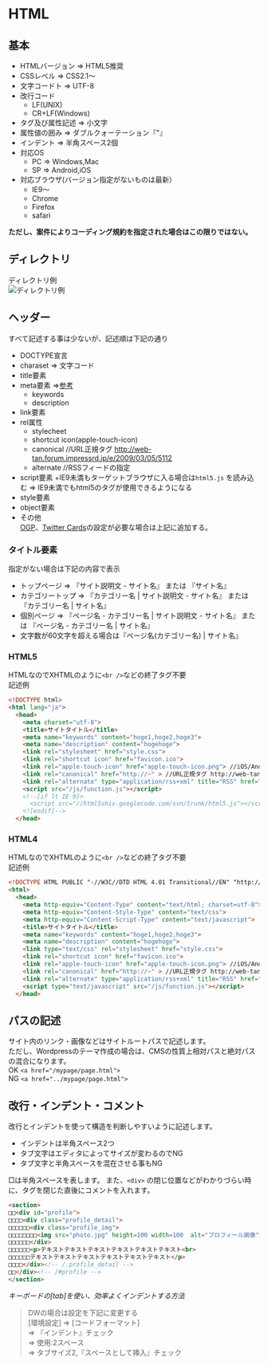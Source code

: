 HTML
================

基本
---------------
+ HTMLバージョン ⇒ HTML5推奨
+ CSSレベル ⇒ CSS2.1〜
+ 文字コードト ⇒ UTF-8
+ 改行コード
  + LF(UNIX)
  + CR+LF(Windows)
+ タグ及び属性記述 ⇒ 小文字
+ 属性値の囲み ⇒ ダブルクォーテーション『"』
+ インデント ⇒ 半角スペース2個
+ 対応OS
  + PC ⇒ Windows,Mac
  + SP ⇒ Android,iOS
+ 対応ブラウザ(バージョン指定がないものは最新）
  + IE9〜
  + Chrome
  + Firefox
  + safari

**ただし、案件によりコーディング規約を指定された場合はこの限りではない。** 

ディレクトリ
---------------
ディレクトリ例  
![ディレクトリ例](http://www.m-r-design.com/images_outside/directory.png "ディレクトリ例")

ヘッダー
---------------
すべて記述する事は少ないが、記述順は下記の通り  

+ DOCTYPE宣言
+ charaset ⇒ 文字コード
+ title要素
+ meta要素 ⇒[参考](https://github.com/mrd-takahashi/coding-guideline/blob/master/META.md)
  + keywords
  + description
+ link要素
+ rel属性
  + stylecheet
  + shortcut icon(apple-touch-icon) 
  + canonical //URL正規タグ http://web-tan.forum.impressrd.jp/e/2009/03/05/5112
  + alternate //RSSフィードの指定
+ script要素
  +IE9未満もターゲットブラウザに入る場合は```html5.js``` を読み込む ⇒ IE9未満でもhtml5のタグが使用できるようになる
+ style要素
+ object要素
+ その他  
[OGP](http://l-w-i.net/d/20130316_01.txt)、[Twitter Cards](http://l-w-i.net/d/20130324_01.txt)の設定が必要な場合は上記に追加する。

### タイトル要素   
指定がない場合は下記の内容で表示  

+ トップページ ⇒ 『サイト説明文 - サイト名』 または 『サイト名』
+ カテゴリートップ ⇒ 『カテゴリー名 | サイト説明文 - サイト名』 または 『カテゴリー名 | サイト名』
+ 個別ページ ⇒ 『ページ名 - カテゴリー名 | サイト説明文 - サイト名』 または 『ページ名 - カテゴリー名 | サイト名』
+ 文字数が60文字を超える場合は『ページ名(カテゴリー名) | サイト名』

### HTML5  
HTMLなのでXHTMLのように```<br />```などの終了タグ不要  
記述例 
```html
<!DOCTYPE html>
<html lang="ja">
  <head>
    <meta charset="utf-8">
    <title>サイトタイトル</title>
    <meta name="keywords" content="hoge1,hoge2,hoge3">
    <meta name="description" content="hogehoge">
    <link rel="stylesheet" href="style.css">
    <link rel="shortcut icon" href="favicon.ico">
    <link rel="apple-touch-icon" href="apple-touch-icon.png"> //iOS/Androidショートカット用画像
    <link rel="canonical" href="http://~" > //URL正規タグ http://web-tan.forum.impressrd.jp/e/2009/03/05/5112
    <link rel="alternate" type="application/rss+xml" title="RSS" href="feed/"> //RSSフィードの指定
    <script src="/js/function.js"></script>
    <!--[if lt IE 9]>
      <script src="//html5shiv.googlecode.com/svn/trunk/html5.js"></script>
    <![endif]-->
  </head>
```


### HTML4  
HTMLなのでXHTMLのように```<br />```などの終了タグ不要  
記述例  
```html
<!DOCTYPE HTML PUBLIC "-//W3C//DTD HTML 4.01 Transitional//EN" "http://www.w3.org/TR/html4/loose.dtd">
<html>
  <head>
    <meta http-equiv="Content-Type" content="text/html; charset=utf-8">
    <meta http-equiv="Content-Style-Type" content="text/css">
    <meta http-equiv="Content-Script-Type" content="text/javascript">
    <title>サイトタイトル</title>
    <meta name="keywords" content="hoge1,hoge2,hoge3">
    <meta name="description" content="hogehoge">
    <link type="text/css" rel="stylesheet" href="style.css">
    <link rel="shortcut icon" href="favicon.ico">
    <link rel="apple-touch-icon" href="apple-touch-icon.png"> //iOS/Androidショートカット用画像
    <link rel="canonical" href="http://~" > //URL正規タグ http://web-tan.forum.impressrd.jp/e/2009/03/05/5112
    <link rel="alternate" type="application/rss+xml" title="RSS" href="feed/"> //RSSフィードの指定
    <script type="text/javascript" src="/js/function.js"></script>
  </head>
```

パスの記述
---------------
サイト内のリンク・画像などはサイトルートパスで記述します。  
ただし、Wordpressのテーマ作成の場合は、CMSの性質上相対パスと絶対パスの混合になります。  
OK  ```<a href="/mypage/page.html">```  
NG  ```<a href="../mypage/page.html">```  

改行・インデント・コメント
---------------
改行とインデントを使って構造を判断しやすいように記述します。 

+ インデントは半角スペース2つ  
+ タブ文字はエディタによってサイズが変わるのでNG  
+ タブ文字と半角スペースを混在させる事もNG  
 
□は半角スペースを表します。 
また、```<div>``` の閉じ位置などがわかりづらい時に、タグを閉じた直後にコメントを入れます。
```html
<section>
□□<div id="profile">
□□□□<div class="profile_detail">
□□□□□□<div class="profile_img">
□□□□□□□□<img src="photo.jpg" height=100 width=100  alt="プロフィール画像">
□□□□□□</div>
□□□□□□<p>テキストテキストテキストテキストテキストテキスト<br>
□□□□□□テキストテキストテキストテキストテキストテキスト</p>
□□□□</div><!-- /.profile_detail -->
□□</div><!-- /#profile -->
</section>
```

*キーボードの[tab]を使い、効率よくインデントする方法*  
> DWの場合は設定を下記に変更する  
> [環境設定] ⇒ [コードフォーマット]  
> ⇒ 『インデント』チェック  
> ⇒  使用:2スペース  
> ⇒  タブサイズ2,『スペースとして挿入』チェック  
